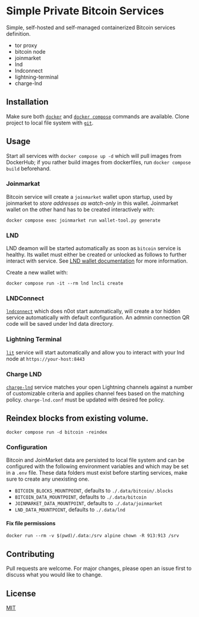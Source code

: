 # Simple Private Bitcoin Services

Simple, self-hosted and self-managed containerized Bitcoin services definition.

* tor proxy
* bitcoin node
* joinmarket
* lnd
* lndconnect
* lightning-terminal
* charge-lnd

## Installation

Make sure both [`docker`](https://www.docker.com/get-started) and [`docker compose`](https://docs.docker.com/compose/cli-command/#installing-compose-v2) commands are available.
Clone project to local file system with [`git`](https://git-scm.com/).

## Usage

Start all services with `docker compose up -d` which will pull images from DockerHub; if you rather build images from dockerfiles, run `docker compose build` beforehand. 

### Joinmarkat
Bitcoin service will create a `joinmarket` wallet upon startup, used by joinmarket to _store addresses as watch-only_ in this wallet.
Joinmarket wallet on the other hand has to be created interactively with:
```shell
docker compose exec joinmarket run wallet-tool.py generate
```

### LND
LND deamon will be started automatically as soon as `bitcoin` service is healthy. Its wallet must either be created or unlocked as follows to further interact with service. See [LND wallet documentation](https://github.com/lightningnetwork/lnd/blob/master/docs/wallet.md) for more information.


Create a new wallet with:
```shell
docker compose run -it --rm lnd lncli create
```

### LNDConnect

[`lndconnect`](https://github.com/roshii/lndconnect) which does n0ot start automatically, will create a tor hidden service automatically with default configuration. An admnin connection QR code will be saved under lnd data directory. 

### Lightning Terminal

[`lit`](https://docs.lightning.engineering/lightning-network-tools/lightning-terminal) service will start automatically and allow you to interact with your lnd node at `https://your-host:8443`

### Charge LND

[`charge-lnd`](https://github.com/accumulator/charge-lnd) service matches your open Lightning channels against a number of customizable criteria and applies channel fees based on the matching policy. `charge-lnd.conf` must be updated with desired fee policy. 

## Reindex blocks from existing volume.

```shell
docker compose run -d bitcoin -reindex
```

### Configuration

Bitcoin and JoinMarket data are persisted to local file system and can be configured with the following environment variables and which may be set in a `.env` file. These data folders must exist before starting services, make sure to create any unexisting one.

* `BITCOIN_BLOCKS_MOUNTPOINT`, defaults to `./.data/bitcoin/.blocks`
* `BITCOIN_DATA_MOUNTPOINT`, defaults to `./.data/bitcoin`
* `JOINMARKET_DATA_MOUNTPOINT`, defaults to `./.data/joinmarket`
* `LND_DATA_MOUNTPOINT`, defaults to `./.data/lnd`

#### Fix file permissions

```shell
docker run --rm -v $(pwd)/.data:/srv alpine chown -R 913:913 /srv 
```

## Contributing

Pull requests are welcome. For major changes, please open an issue first to discuss what you would like to change.

## License

[MIT](https://choosealicense.com/licenses/mit/)
